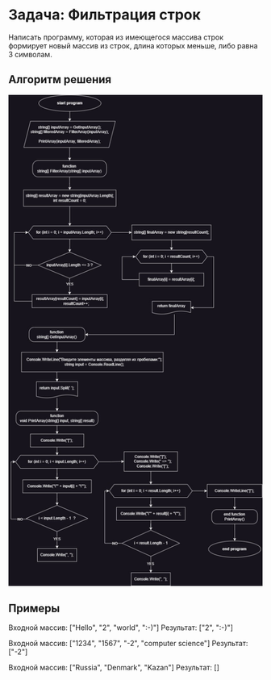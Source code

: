 
# Задача: Фильтрация строк

Написать программу, которая из имеющегося массива строк формирует новый массив из строк, длина которых меньше, либо равна 3 символам.

## Алгоритм решения

![1693906937350](image/README/1693906937350.jpg)

## Примеры

Входной массив: ["Hello", "2", "world", ":-)"]
Результат: ["2", ":-)"]

Входной массив: ["1234", "1567", "-2", "computer science"]
Результат: ["-2"]

Входной массив: ["Russia", "Denmark", "Kazan"]
Результат: []
